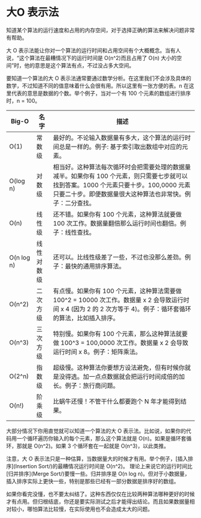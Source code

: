 # 大O 表示法

知道某个算法的运行速度和占用的内存空间，对于选择正确的算法来解决问题非常有帮助。

大 O 表示法能让你对一个算法的运行时间和占用空间有个大概概念。当有人说，“这个算法在最糟情况下的运行时间是 O(n^2)而且占用了 O(n) 大小的空间”时，他的意思是这个算法有点，不过没占多大空间。

要知道一个算法的大 O 表示法通常要通过数学分析。在这里我们不会涉及具体的数学，不过知道不同的值意味着什么会很有用。所以这里有一张方便的表。n 在这里代表的意思是数据的个数。举个例子，当对一个有 100 个元素的数组进行排序时，n = 100。

| Big-O      | 名字    | 描述                                       |
| ---------- | ----- | ---------------------------------------- |
| O(1)       | 常数级   | 最好的。不论输入数据量有多大，这个算法的运行时间总是一样的。例子: 基于索引取出数组中对应的元素。 |
| O(log n)   | 对数级   | 相当好。这种算法每次循环时会把需要处理的数据量减半。如果你有 100 个元素，则只需要七步就可以找到答案。1000 个元素只要十步。100,0000 元素只要二十步。即便数据量很大这种算法也非常快。例子：二分查找。 |
| O(n)       | 线性级   | 还不错。如果你有 100 个元素，这种算法就要做 100 次工作。数据量翻倍那么运行时间也翻倍。例子：线性查找。 |
| O(n log n) | 线性对数级 | 还可以。比线性级差了一些，不过也没那么差劲。例子：最快的通用排序算法。      |
| O(n^2)     | 二次方级  | 有点慢。如果你有 100 个元素，这种算法需要做 100^2 = 10000 次工作。数据量 x 2 会导致运行时间 x 4 (因为 2 的 2 次方等于 4)。例子：循环套循环的算法，比如插入排序。 |
| O(n^3)     | 三次方级  | 特别慢。如果你有 100 个元素，那么这种算法就要做 100^3 = 100,0000 次工作。数据量 x 2 会导致运行时间 x 8。例子：矩阵乘法。 |
| O(2^n)     | 指数级   | 超级慢。这种算法你要想方设法避免，但有时候你就是没得选。加一点点数据就会把运行时间成倍的加长。例子：旅行商问题。 |
| O(n!)      | 阶乘级   | 比蜗牛还慢！不管干什么都要跑个 N 年才能得到结果。               |

大部分情况下你用直觉就可以知道一个算法的大 O 表示法。比如说，如果你的代码用一个循环遍历你输入的每个元素，那么这个算法就是 O(n)。如果是循环套循环，那就是 O(n^2)。如果 3 个循环套在一起就是 O(n^3)，以此类推。

注意，大 O 表示法只是一种估算，当数据量大的时候才有用。举个例子，[插入排序](Insertion Sort/)的最糟情况运行时间是 O(n^2)。 理论上来说它的运行时间比[归并排序](Merge Sort/)要慢一些。归并排序是 O(n log n)。但对于小数据量，插入排序实际上更快一些，特别是那些已经有一部分数据是排序好的数组。

如果你看完没懂，也不要太纠结了。这种东西仅仅在比较两种算法哪种更好的时候才有点用。但归根结底，你还是要实际测试之后才能得出结论。而且如果数据量相对较小，哪怕算法比较慢，在实际使用也不会造成太大的问题。
